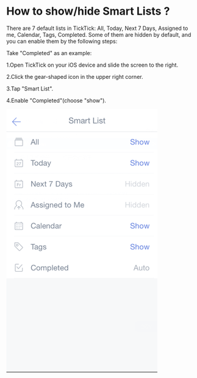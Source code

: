 # How to show/hide Smart Lists ?

There are 7 default lists in TickTick: All, Today, Next 7 Days, Assigned to me, Calendar, Tags, Completed. Some of them are hidden by default, and you can enable them by the following steps:

Take "Completed" as an example:

1.Open TickTick on your iOS device and slide the screen to the right.

2.Click the gear-shaped icon in the upper right corner.

3.Tap "Smart List".

4.Enable "Completed"\(choose "show"\).

![](smartlist.png)

